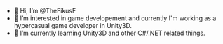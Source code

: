 - 👋 Hi, I’m @TheFikusF
- 👀 I’m interested in game developement and currently I'm working as a hypercasual game developer in Unity3D.
- 🌱 I’m currently learning Unity3D and other C#/.NET related things.
<!-- - 💞️ I’m looking for a job as a C# developer, especialy in the game field. --->

<!---
TheFikusF/TheFikusF is a ✨ special ✨ repository because its `README.md` (this file) appears on your GitHub profile.
You can click the Preview link to take a look at your changes.
--->
